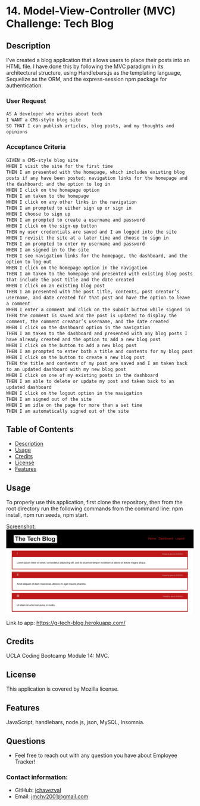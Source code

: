 # 14. Model-View-Controller (MVC) Challenge: Tech Blog


## Description 
I've created a blog application that allows users to place their posts into an HTML file. I have done this by following the MVC paradigm in its architectural structure, using Handlebars.js as the templating language, Sequelize as the ORM, and the express-session npm package for authentication.

### User Request
```
AS A developer who writes about tech
I WANT a CMS-style blog site
SO THAT I can publish articles, blog posts, and my thoughts and opinions
```
### Acceptance Criteria
```
GIVEN a CMS-style blog site
WHEN I visit the site for the first time
THEN I am presented with the homepage, which includes existing blog posts if any have been posted; navigation links for the homepage and the dashboard; and the option to log in
WHEN I click on the homepage option
THEN I am taken to the homepage
WHEN I click on any other links in the navigation
THEN I am prompted to either sign up or sign in
WHEN I choose to sign up
THEN I am prompted to create a username and password
WHEN I click on the sign-up button
THEN my user credentials are saved and I am logged into the site
WHEN I revisit the site at a later time and choose to sign in
THEN I am prompted to enter my username and password
WHEN I am signed in to the site
THEN I see navigation links for the homepage, the dashboard, and the option to log out
WHEN I click on the homepage option in the navigation
THEN I am taken to the homepage and presented with existing blog posts that include the post title and the date created
WHEN I click on an existing blog post
THEN I am presented with the post title, contents, post creator’s username, and date created for that post and have the option to leave a comment
WHEN I enter a comment and click on the submit button while signed in
THEN the comment is saved and the post is updated to display the comment, the comment creator’s username, and the date created
WHEN I click on the dashboard option in the navigation
THEN I am taken to the dashboard and presented with any blog posts I have already created and the option to add a new blog post
WHEN I click on the button to add a new blog post
THEN I am prompted to enter both a title and contents for my blog post
WHEN I click on the button to create a new blog post
THEN the title and contents of my post are saved and I am taken back to an updated dashboard with my new blog post
WHEN I click on one of my existing posts in the dashboard
THEN I am able to delete or update my post and taken back to an updated dashboard
WHEN I click on the logout option in the navigation
THEN I am signed out of the site
WHEN I am idle on the page for more than a set time
THEN I am automatically signed out of the site 
```
  
## Table of Contents
- [Description](#description)
- [Usage](#usage)
- [Credits](#credits)
- [License](#license)
- [Features](#features)

## Usage
To properly use this application, first clone the repository, then from the root directory run the following commands from the command line: npm install, npm run seeds, npm start.  

Screenshot:
<img src = "assets/imgs/Screenshot.jpg" alt = "db preview"> 

Link to app: https://g-tech-blog.herokuapp.com/
 
## Credits
UCLA Coding Bootcamp Module 14: MVC.  

## License
This application is covered by Mozilla license.

## Features
JavaScript, handlebars, node.js, json, MySQL, Insomnia. 

## Questions
- Feel free to reach out with any question you have about Employee Tracker!

### Contact information:
- GitHub: [jchavezval](https://github.com/jchavezval)
- Email: [jmchv2001@gmail.com](mailto:jmchv2001@gmail.com)